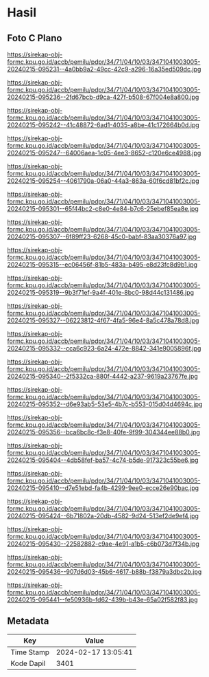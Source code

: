 # Hasil

## Foto C Plano

https://sirekap-obj-formc.kpu.go.id/accb/pemilu/pdpr/34/71/04/10/03/3471041003005-20240215-095231--4a0bb9a2-49cc-42c9-a296-16a35ed509dc.jpg

https://sirekap-obj-formc.kpu.go.id/accb/pemilu/pdpr/34/71/04/10/03/3471041003005-20240215-095236--2fd67bcb-d9ca-427f-b508-67f004e8a800.jpg

https://sirekap-obj-formc.kpu.go.id/accb/pemilu/pdpr/34/71/04/10/03/3471041003005-20240215-095242--41c48872-6ad1-4035-a8be-41c172664b0d.jpg

https://sirekap-obj-formc.kpu.go.id/accb/pemilu/pdpr/34/71/04/10/03/3471041003005-20240215-095247--64006aea-1c05-4ee3-8652-c120e6ce4988.jpg

https://sirekap-obj-formc.kpu.go.id/accb/pemilu/pdpr/34/71/04/10/03/3471041003005-20240215-095254--4061790a-06a0-44a3-863a-60f6cd81bf2c.jpg

https://sirekap-obj-formc.kpu.go.id/accb/pemilu/pdpr/34/71/04/10/03/3471041003005-20240215-095301--65f44bc2-c8e0-4e84-b7c6-25ebef85ea8e.jpg

https://sirekap-obj-formc.kpu.go.id/accb/pemilu/pdpr/34/71/04/10/03/3471041003005-20240215-095307--6f89ff23-6268-45c0-babf-83aa30376a97.jpg

https://sirekap-obj-formc.kpu.go.id/accb/pemilu/pdpr/34/71/04/10/03/3471041003005-20240215-095315--ec06456f-81b5-483a-b495-e8d23fc8d9b1.jpg

https://sirekap-obj-formc.kpu.go.id/accb/pemilu/pdpr/34/71/04/10/03/3471041003005-20240215-095319--9b3f71ef-9a4f-401e-8bc0-98d44c131486.jpg

https://sirekap-obj-formc.kpu.go.id/accb/pemilu/pdpr/34/71/04/10/03/3471041003005-20240215-095327--06223812-4f67-4fa5-96e4-8a5c478a78d8.jpg

https://sirekap-obj-formc.kpu.go.id/accb/pemilu/pdpr/34/71/04/10/03/3471041003005-20240215-095332--cca6c923-6a24-472e-8842-341e9005896f.jpg

https://sirekap-obj-formc.kpu.go.id/accb/pemilu/pdpr/34/71/04/10/03/3471041003005-20240215-095340--2f5332ca-880f-4442-a237-9619a23767fe.jpg

https://sirekap-obj-formc.kpu.go.id/accb/pemilu/pdpr/34/71/04/10/03/3471041003005-20240215-095352--d6e93ab5-53e5-4b7c-b553-015d04d4694c.jpg

https://sirekap-obj-formc.kpu.go.id/accb/pemilu/pdpr/34/71/04/10/03/3471041003005-20240215-095356--bca6bc8c-f3e8-40fe-9f99-304344ee88b0.jpg

https://sirekap-obj-formc.kpu.go.id/accb/pemilu/pdpr/34/71/04/10/03/3471041003005-20240215-095404--4db58fef-ba57-4c74-b5de-917323c55be6.jpg

https://sirekap-obj-formc.kpu.go.id/accb/pemilu/pdpr/34/71/04/10/03/3471041003005-20240215-095410--d7e51ebd-fa4b-4299-9ee0-ecce26e90bac.jpg

https://sirekap-obj-formc.kpu.go.id/accb/pemilu/pdpr/34/71/04/10/03/3471041003005-20240215-095424--6b71802a-20db-4582-9d24-513ef2de9ef4.jpg

https://sirekap-obj-formc.kpu.go.id/accb/pemilu/pdpr/34/71/04/10/03/3471041003005-20240215-095430--22582882-c9ae-4e91-a1b5-c6b073d7f34b.jpg

https://sirekap-obj-formc.kpu.go.id/accb/pemilu/pdpr/34/71/04/10/03/3471041003005-20240215-095436--907d6d03-45b6-4617-b88b-f3879a3dbc2b.jpg

https://sirekap-obj-formc.kpu.go.id/accb/pemilu/pdpr/34/71/04/10/03/3471041003005-20240215-095441--fe50936b-fd62-439b-b43e-65a02f582f83.jpg


## Metadata

| Key        | Value               |
| ---------- | ------------------- |
| Time Stamp | 2024-02-17 13:05:41 |
| Kode Dapil | 3401                |



